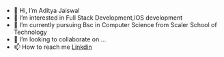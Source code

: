 - 👋 Hi, I’m Aditya Jaiswal
- 👀 I’m interested in Full Stack Development,IOS development
- 🌱 I’m currently pursuing Bsc in Computer Science from Scaler School of Technology
- 💞️ I’m looking to collaborate on ...
- 📫 How to reach me [Linkdin](https://www.linkedin.com/in/aditya-jaiswal-27ab1b286/)


<!---
Adityajaiswal03/Adityajaiswal03 is a ✨ special ✨ repository because its `README.md` (this file) appears on your GitHub profile.
You can click the Preview link to take a look at your changes.
--->
